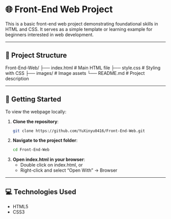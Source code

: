 # 🌐 Front-End Web Project

This is a basic front-end web project demonstrating foundational skills in HTML and CSS. It serves as a simple template or learning example for beginners interested in web development.

---

## 📁 Project Structure

Front-End-Web/
├── index.html         # Main HTML file
├── style.css          # Styling with CSS
├── images/            # Image assets
└── README.md          # Project description

---

## 🚀 Getting Started

To view the webpage locally:

1. **Clone the repository**:
   ```bash
   git clone https://github.com/YuXinyu0416/Front-End-Web.git


2.	**Navigate to the project folder**:
    ```bash
    cd Front-End-Web

3.	**Open index.html in your browser**:
    - Double click on index.html, or
    - Right-click and select “Open With” → Browser

---

## 💻 Technologies Used
- HTML5
- CSS3

  
